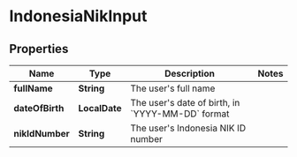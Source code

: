 

# IndonesiaNikInput


## Properties

| Name | Type | Description | Notes |
|------------ | ------------- | ------------- | -------------|
|**fullName** | **String** | The user&#39;s full name |  |
|**dateOfBirth** | **LocalDate** | The user&#39;s date of birth, in &#x60;YYYY-MM-DD&#x60; format |  |
|**nikIdNumber** | **String** | The user&#39;s Indonesia NIK ID number |  |




